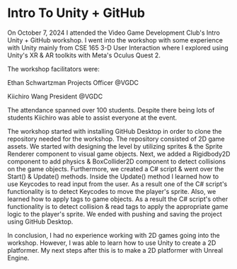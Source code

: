 # Intro To Unity + GitHub

On October 7, 2024 I attended the Video Game Development Club's Intro Unity + GitHub workshop. I went into the workshop with some experience with Unity mainly from CSE 165 3-D User Interaction where I explored using Unity's XR & AR toolkits with Meta's Oculus Quest 2.

The workshop facilitators were:

Ethan Schwartzman Projects Officer @VGDC

Kiichiro Wang President @VGDC 

The attendance spanned over 100 students. Despite there being lots of students Kiichiro was able to assist everyone at the event.

The workshop started with installing GitHub Desktop in order to clone the repository needed for the workshop. The repository consisted of 2D game assets. We started with designing the level by utilizing sprites & the Sprite Renderer component to visual game objects. Next, we added a Rigidbody2D component to add physics & BoxCollider2D component to detect collisions on the game objects. Furthermore, we created a C# script & went over the Start() & Update() methods. Inside the Update() method I learned how to use Keycodes to read input from the user. As a result one of the C# script's functionality is to detect Keycodes to move the player's sprite. Also, we learned how to apply tags to game objects. As a result the C# script's other functionality is to detect collision & read tags to apply the appropriate game logic to the player's sprite. We ended with pushing and saving the project using GitHub Desktop.

In conclusion, I had no experience working with 2D games going into the workshop. However, I was able to learn how to use Unity to create a 2D platformer. My next steps after this is to make a 2D platformer with Unreal Engine.
